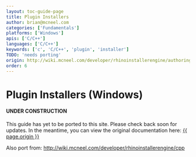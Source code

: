 ```yaml
---
layout: toc-guide-page
title: Plugin Installers
author: brian@mcneel.com
categories: ['Fundamentals']
platforms: ['Windows']
apis: ['C/C++']
languages: ['C/C++']
keywords: ['c', 'C/C++', 'plugin', 'installer']
TODO: 'needs porting'
origin: http://wiki.mcneel.com/developer/rhinoinstallerengine/authoring
order: 6
---
```



# Plugin Installers (Windows)

<div class="bs-callout bs-callout-danger">
  <h4>UNDER CONSTRUCTION</h4>
  <p>This guide has yet to be ported to this site.  Please check back soon for updates.  
  In the meantime, you can view the original documentation here:
  <a href="{{ page.origin }}">{{ page.origin }}</a></p>
</div>

Also port from: http://wiki.mcneel.com/developer/rhinoinstallerengine/cpp
